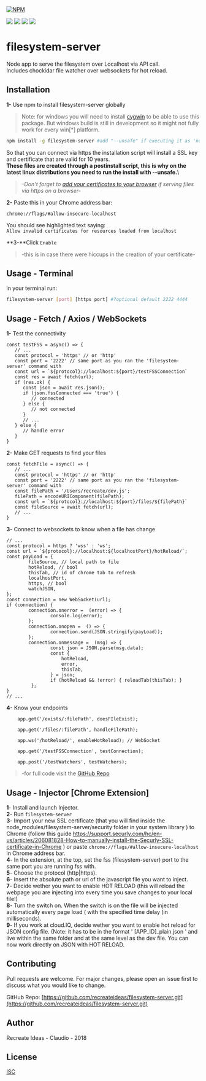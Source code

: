 [![NPM](https://nodei.co/npm/filesystem-server.png)](https://nodei.co/npm/filesystem-server/)

![](https://img.shields.io/badge/built%20for-chrome%20extensions-blue.svg)
![](https://img.shields.io/badge/downloads-4k%2Fm-green.svg)
![](https://img.shields.io/badge/dependencies-up%20to%20date-orange.svg)
![](https://img.shields.io/badge/license-ISC-purple.svg)

# filesystem-server

Node app to serve the filesystem over Localhost via API call.\
Includes chockidar file watcher over websockets for hot reload.

## Installation

**1-** Use npm to install filesystem-server globally

>Note: for windows you will need to install [cygwin](https://www.cygwin.com/) to be able to use this package. But windows build is still in development so it might not fully work for every win[*] platform.

```bash
npm install -g filesystem-server #add "--unsafe" if executing it as 'nobody' user in linux
```
So that you can connect via https the installation script will install a SSL key and certificate that are valid for 10 years.\
**These files are created through a postinstall script, this is why on the latest linux distributions you need to run the install with --unsafe.**\
> *-Don't forget to [add your certificates to your browser](https://support.securly.com/hc/en-us/articles/206081828-How-to-manually-install-the-Securly-SSL-certificate-in-Chrome) if serving files via https on a browser-*

**2-** Paste this in your Chrome address bar:
```
chrome://flags/#allow-insecure-localhost
```
You should see highlighted text saying:\
`Allow invalid certificates for resources loaded from localhost`

**3-**Click `Enable`

>-this is in case there were hiccups in the creation of your certificate-

## Usage - Terminal
in your terminal run:
```bash
filesystem-server [port] [https port] #?optional default 2222 4444
```
## Usage - Fetch / Axios / WebSockets
**1-** Test the connectivity
```
const testFSS = async() => {
   // ...
   const protocol = 'https' // or 'http'
   const port = '2222' // same port as you ran the 'filesystem- server' command with
   const url = `${protocol}://localhost:${port}/testFSSConnection`
   const res = await fetch(url);
   if (res.ok) {
      const json = await res.json();
      if (json.fssConnected === 'true') {
         // connected
      } else {
         // not connected
      }
      // ...
   } else {
      // handle error
   }
}

```
**2-** Make GET requests to find your files

```
const fetchFile = async() => {
   // ...
   const protocol = 'https' // or 'http'
   const port = '2222' // same port as you ran the 'filesystem- server' command with
   const filePath = '/Users/recreate/dev.js';
   filePath = encodeURIComponent(filePath); 
   const url = `${protocol}://localhost:${port}/files/${filePath}`
   const fileSource = await fetch(url);
   // ...
}

```
**3-** Connect to websockets to know when a file has change 
```
// ...
const protocol = https ? 'wss' : 'ws';
const url = `${protocol}://localhost:${localhostPort}/hotReload/`;
const payLoad = {
        fileSource, // local path to file
        hotReload, // bool
        thisTab, // id of chrome tab to refresh
        localhostPort,
        https, // bool
        watchJSON,
};
const connection = new WebSocket(url);
if (connection) {
        connection.onerror =  (error) => {
                console.log(error);
        };
        connection.onopen =  () => {
                connection.send(JSON.stringify(payLoad));
        };
        connection.onmessage =  (msg) => {
                const json = JSON.parse(msg.data);
                const {
                    hotReload,
                    error,
                    thisTab,
                } = json;
                if (hotReload && !error) { reloadTab(thisTab); }
         };
}
// ...
```` 

**4-** Know your endpoints

```
    app.get('/exists/:filePath', doesFIleExist);

    app.get('/files/:filePath', handleFilePath);

    app.ws('/hotReload/', enableHotReload); // WebSocket

    app.get('/testFSSConnection', testConnection);

    app.post('/testWatchers', testWatchers);
```
>-for full code visit the [GitHub Repo](https://github.com/recreateideas/filesystem-server.git)

## Usage - Injector [Chrome Extension]

**1**- Install and launch Injector.\
**2**- Run `filesystem-server`\
**3**- Import your new SSL certificate (that you will find inside the node_modules/filesystem-server/security folder in your system library ) to Chrome (follow this guide https://support.securly.com/hc/en-us/articles/206081828-How-to-manually-install-the-Securly-SSL-certificate-in-Chrome ) or paste `chrome://flags/#allow-insecure-localhost` in Chrome address bar.\
**4**- In the extension, at the top, set the fss (filesystem-server) port to the same port you are running fss with.\
**5**- Choose the protocol (http|https).\
**6**- Insert the absolute path or url of the javascript file you want to inject.\
**7**- Decide wether you want to enable HOT RELOAD (this will reload the webpage you are injecting into every time you save changes to your local file!)\
**8**- Turn the switch on. When the switch is on the file will be injected automatically every page load ( with the specified time delay (in milliseconds).\
**9**- If you work at cloud.IQ, decide wether you want to enable hot reload for JSON config file. (Note: it has to be in the format ' [APP_ID]_plain.json ' and live within the same folder and at the same level as the dev file. You can now work directly on JSON with HOT RELOAD.


## Contributing
Pull requests are welcome. For major changes, please open an issue first to discuss what you would like to change.

GitHub Repo: [https://github.com/recreateideas/filesystem-server.git](https://github.com/recreateideas/filesystem-server.git)

## Author
Recreate Ideas - Claudio - 2018
## License
[ISC](https://choosealicense.com/licenses/isc/)
